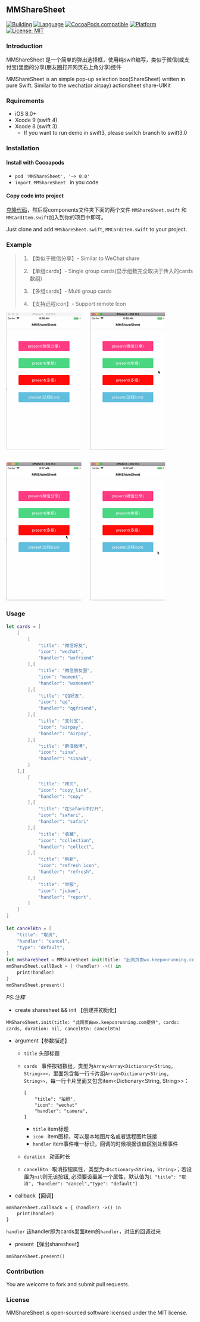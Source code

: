 
## MMShareSheet


[![Building](https://img.shields.io/wercker/ci/wercker/docs.svg?style=flat)](https://cocoapods.org/pods/MMShareSheet) 
[![Language](https://img.shields.io/badge/language-Swift-orange.svg?style=flat)](https://github.com/MinMao-Hub/MMShareSheet)
[![CocoaPods compatible](https://img.shields.io/badge/pod-v1.3.1-blue.svg?style=flat)](https://cocoapods.org/pods/MMShareSheet) 
[![Platform](https://img.shields.io/badge/platform-ios-lightgrey.svg?style=flat)](https://github.com/MinMao-Hub/MMShareSheet)
[![License: MIT](https://img.shields.io/badge/license-MIT-blue.svg?style=flat)](http://opensource.org/licenses/MIT)

### Introduction

MMShareSheet 是一个简单的弹出选择框，使用纯swift编写，类似于微信(或支付宝)里面的分享(朋友圈打开网页右上角分享)控件

MMShareSheet is an simple pop-up selection box(ShareSheet) written in pure Swift. Similar to the wechat(or airpay) actionsheet share-UIKit

### Rquirements

* iOS 8.0+
* Xcode 9 (swift 4)
* Xcode 8 (swift 3) 
	* If you want to run demo in swift3, please switch branch to swift3.0

### Installation


#### Install with  Cocoapods

* `pod 'MMShareSheet', '~> 0.0'`
* `import MMShareSheet `  in you code


#### Copy code into project

[克隆代码](https://github.com/MinMao-Hub/MMShareSheet.git)，然后将components文件夹下面的两个文件 `MMShareSheet.swift` 和 `MMCardItem.swift`加入到你的项目中即可。	

Just clone and add `MMShareSheet.swift`, `MMCardItem.swift` to your project.

### Example

> 1. 【类似于微信分享】- Similar to WeChat share
> 
> 2. 【单组cards】- Single group cards(显示组数完全取决于传入的cards数组)
> 
> 3. 【多组cards】- Multi group cards
> 
> 4. 【支持远程icon】- Support remote Icon

<div>
	<img src="gifs/mmsharesheet_1.gif" width="40%" />
	<img src="gifs/mmsharesheet_2.gif" width="40%" style="margin-left:20px" />
</div>
<div style="margin-top: 30px">
	<img src="gifs/mmsharesheet_3.gif" width="40%" />
	<img src="gifs/mmsharesheet_4.gif" width="40%" style="margin-left:20px" />
</div>


### Usage

```swift
let cards = [
    [
        [
            "title": "微信好友",
            "icon": "wechat",
            "handler": "wxfriend"
        ],[
            "title": "微信朋友圈",
            "icon": "moment",
            "handler": "wxmoment"
        ],[
            "title": "QQ好友",
            "icon": "qq",
            "handler": "qqfriend",
        ],[
            "title": "支付宝",
            "icon": "airpay",
            "handler": "airpay",
        ],[
            "title": "新浪微博",
            "icon": "sina",
            "handler": "sinawb",
        ]
    ],[
        [
            "title": "拷贝",
            "icon": "copy_link",
            "handler": "copy"
        ],[
            "title": "在Safari中打开",
            "icon": "safari",
            "handler": "safari"
        ],[
            "title": "收藏",
            "icon": "collection",
            "handler": "collect",
        ],[
            "title": "刷新",
            "icon": "refresh_icon",
            "handler": "refresh",
        ],[
            "title": "举报",
            "icon": "jubao",
            "handler": "report",
        ]
    ]
]
    
let cancelBtn = [
    "title": "取消",
    "handler": "cancel",
    "type": "default",
]
let mmShareSheet = MMShareSheet.init(title: "此网页由wx.keeponrunning.com提供", cards: cards, duration: nil, cancelBtn: cancelBtn)
mmShareSheet.callBack = { (handler) ->() in
    print(handler)
}
mmShareSheet.present()

```

*PS:注释*

* create sharesheet && init 【创建并初始化】

`MMShareSheet.init(title: "此网页由wx.keeponrunning.com提供", cards: cards, duration: nil, cancelBtn: cancelBtn)`

* argument【参数描述】
 
	* `title` 头部标题
	* `cards ` 事件按钮数组，类型为`Array<Array<Dictionary<String, String>>>`，里面包含每一行卡片组`Array<Dictionary<String, String>>`，每一行卡片里面又包含item<Dictionary<String, String>>：
		
		```
		[
	        "title": "拍照",
	        "icon": "wechat"
	        "handler": "camera",
	    ]
		```
		* `title`   item标题
		* `icon `   item图标，可以是本地图片名或者远程图片链接
		* `handler` item事件唯一标识，回调的时候根据该值区别处理事件
	* `duration ` 动画时长
	* `cancelBtn `   取消按钮属性，类型为`<Dictionary<String, String>`；若设置为`nil`则无该按钮, 必须要设置某一个属性，默认值为`[
    "title": "取消", "handler": "cancel","type": "default"]`
* callback【回调】

```
mmShareSheet.callBack = { (handler) ->() in
	print(handler)
}
```
 `handler` 该handler即为cards里面item的`handler`，对应的回调过来

* present【弹出sharesheet】

`mmShareSheet.present()`

### Contribution

You are welcome to fork and submit pull requests.

### License

MMShareSheet is open-sourced software licensed under the MIT license.
